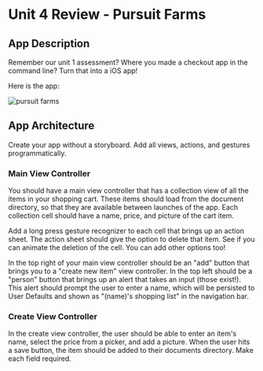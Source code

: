# Unit 4 Review - Pursuit Farms


## App Description
Remember our unit 1 assessment? Where you made a checkout app in the command line? Turn that into a iOS app!

Here is the app:

![pursuit farms](./Images/command_line_app.gif)


## App Architecture

Create your app without a storyboard. Add all views, actions, and gestures programmatically.

### Main View Controller

You should have a main view controller that has a collection view of all the items in your shopping cart. These items should load from the document directory, so that they are available between launches of the app. Each collection cell should have a name, price, and picture of the cart item.

Add a long press gesture recognizer to each cell that brings up an action sheet. The action sheet should give the option to delete that item. See if you can animate the deletion of the cell. You can add other options too!

In the top right of your main view controller should be an "add" button that brings you to a "create new item" view controller. In the top left should be a "person" button that brings up an alert that takes an input (those exist!). This alert should prompt the user to enter a name, which will be persisted to User Defaults and shown as "\(name)'s shopping list" in the navigation bar.

### Create View Controller

In the create view controller, the user should be able to enter an item's name, select the price from a picker, and add a picture. When the user hits a save button, the item should be added to their documents directory. Make each field required.
